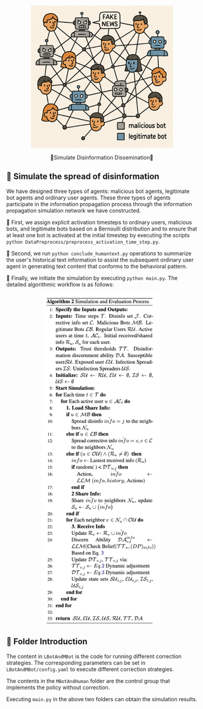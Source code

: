 <div align="center">
  <img src="Figure/GPT4oGeneratedfigure.png" alt="Simulate Disinformation Dissemination" height="375">
</div>

<p align="center">
  🧟Simulate Disinformation Dissemination🧟
</p>


## 🐣 Simulate the spread of disinformation

We have designed three types of agents: malicious bot agents, legitimate bot agents and ordinary user agents. These three types of agents participate in the information propagation process through the information propagation simulation network we have constructed.

🐡 First, we assign explicit activation timesteps to ordinary users, malicious bots, and legitimate bots based on a Bernoulli distribution and to ensure that at least one bot is activated at the initial timestep by executing the scripts `python DataPreprocess/preprocess_activation_time_step.py`.

🪸 Second, we run `python conclude_humantext.py` operations to summarize the user's historical text information to assist the subsequent ordinary user agent in generating text content that conforms to the behavioral pattern.

🦋 Finally, we initiate the simulation by executing `python main.py`.  The detailed algorithmic workflow is as follows:

<div align="center">
  <img src="Figure/Algorithm.jpg" alt="Simulate Disinformation Dissemination Algorithm" height="875">
</div>

## 🐣 Folder Introduction

The content in `LBotAndMBot` is the code for running different correction strategies. The corresponding parameters can be set in `LBotAndMBot/config.yaml` to execute different correction strategies.

The contents in the `MBotAndHuman` folder are the control group that implements the policy without correction.

Executing `main.py` in the above two folders can obtain the simulation results.